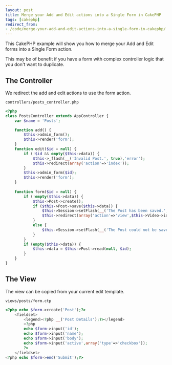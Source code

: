 ```yaml
---
layout: post
title: Merge your Add and Edit actions into a Single Form in CakePHP
tags: [cakephp]
redirect_from:
- /code/merge-your-add-and-edit-actions-into-a-single-form-in-cakephp/
---
```


This CakePHP example will show you how to merge your Add and Edit forms into a Single Form action.

This may be of benefit if you have a form with complex controller logic that you don't want to duplicate.

<!--break-->

## The Controller

We redirect the add and edit actions to use the form action.

`controllers/posts_controller.php`

```php
<?php
class PostsController extends AppController {
	var $name = 'Posts';

	function add() {
		$this->admin_form();
		$this->render('form');
	}
	function edit($id = null) {
		if (!$id && empty($this->data)) {
			$this->_flash(__('Invalid Post.', true),'error');
			$this->redirect(array('action'=>'index'));
		}
		$this->admin_form($id);
		$this->render('form');
	}
	
	function form($id = null) {
		if (!empty($this->data)) {
			$this->Post->create();
			if ($this->Post->save($this->data)) {
				$this->Session->setFlash(__('The Post has been saved.', true));
				$this->redirect(array('action'=>'view',$this->Video->id));
			}
			else {
				$this->Session->setFlash(__('The Post could not be saved. Please, try again.', true));
			}
		}
		if (empty($this->data)) {
			$this->data = $this->Post->read(null, $id);
		}
	}
}
```

## The View

The view can be copied from your current edit template.

`views/posts/form.ctp`

```php
<?php echo $form->create('Post');?>
	<fieldset>
 		<legend><?php __('Post Details');?></legend>
		<?php
		echo $form->input('id');
		echo $form->input('name');
		echo $form->input('body');
		echo $form->input('active',array('type'=>'checkbox'));
		?>
	</fieldset>
<?php echo $form->end('Submit');?>
```
